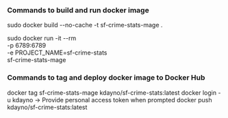 ### Commands to build and run docker image
sudo docker build --no-cache -t sf-crime-stats-mage . 

sudo docker run -it --rm \
  -p 6789:6789 \
  -e PROJECT_NAME=sf-crime-stats \
  sf-crime-stats-mage

### Commands to tag and deploy docker image to Docker Hub
docker tag sf-crime-stats-mage kdayno/sf-crime-stats:latest
docker login -u kdayno
  -> Provide personal access token when prompted
docker push kdayno/sf-crime-stats:latest